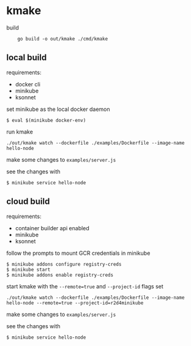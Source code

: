 # kmake

build

```
	go build -o out/kmake ./cmd/kmake
```


## local build

requirements:
* docker cli
* minikube
* ksonnet

set minikube as the local docker daemon

```
$ eval $(minikube docker-env)
```

run kmake
```
./out/kmake watch --dockerfile ./examples/Dockerfile --image-name hello-node
```

make some changes to `examples/server.js`

see the changes with
```
$ minikube service hello-node
```

## cloud build

requirements:
* container builder api enabled
* minikube
* ksonnet

follow the prompts to mount GCR credentials in minikube
```
$ minikube addons configure registry-creds
$ minikube start
$ minikube addons enable registry-creds
```

start kmake with the `--remote=true` and `--project-id` flags set
```
./out/kmake watch --dockerfile ./examples/Dockerfile --image-name hello-node --remote=true --project-id=r2d4minikube
```

make some changes to `examples/server.js`

see the changes with
```
$ minikube service hello-node
```
